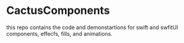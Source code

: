 # CactusComponents

this repo contains the code and demonstartions for swift and swfitUI components, effecfs, fills, and animations.
